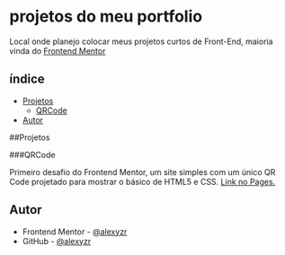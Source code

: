 # projetos do meu portfolio
Local onde planejo colocar meus projetos curtos de Front-End, maioria vinda do [Frontend Mentor](https://www.frontendmentor.io/challenges)

## índice

- [Projetos](#projetos)
  - [QRCode](#qrcode)
- [Autor](#autor)

##Projetos

###QRCode

Primeiro desafio do Frontend Mentor, um site simples com um único QR Code projetado para mostrar o básico de HTML5 e CSS.
[Link no Pages.](https://alexyzr.github.io/projetos-portfolio/QRCode/index.html)

## Autor

- Frontend Mentor - [@alexyzr](https://www.frontendmentor.io/profile/alexyzr)
- GitHub - [@alexyzr](https://github.com/alexyzr)
